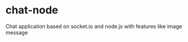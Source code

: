 chat-node
=========

Chat application based on socket.io and node.js with features like image message